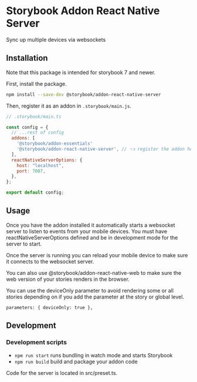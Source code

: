 # Storybook Addon React Native Server

Sync up multiple devices via websockets

## Installation

Note that this package is intended for storybook 7 and newer.

First, install the package.

```sh
npm install --save-dev @storybook/addon-react-native-server
```

Then, register it as an addon in `.storybook/main.js`.

```js
// .storybook/main.ts

const config = {
  // ...rest of config
  addons: [
    '@storybook/addon-essentials'
    '@storybook/addon-react-native-server', // 👈 register the addon here
  ],
  reactNativeServerOptions: {
    host: "localhost",
    port: 7007,
  },
};

export default config;
```

## Usage

Once you have the addon installed it automatically starts a websocket server to listen to events from your mobile devices. You must have reactNativeServerOptions defined and be in development mode for the server to start.

Once the server is running you can reload your mobile device to make sure it connects to the websocket server.

You can also use @storybook/addon-react-native-web to make sure the web version of your stories renders in the browser.

You can use the deviceOnly parameter to avoid rendering some or all stories depending on if you add the parameter at the story or global level.

```
parameters: { deviceOnly: true },
```

## Development

### Development scripts

- `npm run start` runs bundling in watch mode and starts Storybook
- `npm run build` build and package your addon code

Code for the server is located in src/preset.ts.
